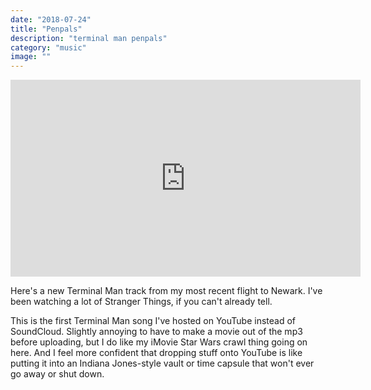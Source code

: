```yaml
---
date: "2018-07-24"
title: "Penpals"
description: "terminal man penpals"
category: "music"
image: ""
---
```


<iframe width="560" height="315" src="https://www.youtube-nocookie.com/embed/FANlCLh22uA?rel=0&amp;controls=0&amp;showinfo=0" frameborder="0" allow="autoplay; encrypted-media" allowfullscreen></iframe>

Here's a new Terminal Man track from my most recent flight to Newark. I've been watching a lot of Stranger Things, if you can't already tell.

This is the first Terminal Man song I've hosted on YouTube instead of SoundCloud. Slightly annoying to have to make a movie out of the mp3 before uploading, but I do like my iMovie Star Wars crawl thing going on here. And I feel more confident that dropping stuff onto YouTube is like putting it into an Indiana Jones-style vault or time capsule that won't ever go away or shut down.